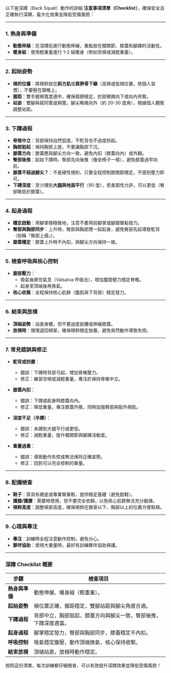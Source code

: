 以下是深蹲（Back Squat）動作的詳細 **注意事項清單（Checklist）**，確保安全且正確執行深蹲，最大化效果並降低受傷風險：

---

### **1. 熱身與準備**

- **動態伸展**：在深蹲前進行動態伸展，重點放在髖關節、膝蓋和腳踝的活動性。
- **暖身組**：使用輕重量進行 1-2 組暖身（例如空槓或減輕重量）。

---

### **2. 起始姿勢**

- **槓的位置**：將槓鈴放在**斜方肌**或**肩胛骨下緣**（高槓或低槓位置，依個人習慣），不要壓在頸椎上。
- **握距**：雙手握槓寬度適中，確保肩膀穩定，肘部微微向下或向內夾緊。
- **站姿**：雙腳與肩同寬或稍寬，腳尖略微向外（約 20-30 度角），根據個人體態調整站距。

---

### **3. 下蹲過程**

- **脊椎中立**：背部保持自然弧度，不駝背也不過度拱起。
- **胸部挺起**：保持胸部上提，不要讓胸部下沉。
- **膝蓋方向**：膝蓋應與腳尖方向一致，避免內扣（膝蓋向內）或外翻。
- **臀部後推**：起始下蹲時，臀部先向後推（像坐椅子一樣），避免膝蓋過早向前。
- **膝蓋不超過腳尖？**：不是硬性規則，只要全程控制膝關節穩定，不感到壓力即可。
- **下蹲深度**：至少蹲到**大腿與地面平行**（90 度），若柔韌性允許，可以更低（臀部略低於膝蓋）。

---

### **4. 起身過程**

- **穩定啟動**：用腳掌穩穩推地，注意不要用前腳掌或腳跟單點發力。
- **臀部與胸部同步**：上升時，臀部與胸部應一起起身，避免臀部先起導致駝背（俗稱「臀部上揚」）。
- **膝蓋穩定**：膝蓋上升時不內扣，與腳尖方向保持一致。

---

### **5. 檢查呼吸與核心控制**

- **腹部壓力**：
    - 吸氣後屏住氣息（Valsalva 呼吸法），增加腹腔壓力穩定脊椎。
    - 起身至頂端後再換氣。
- **核心收緊**：全程保持核心肌群（腹肌與下背部）穩定發力。

---

### **6. 結束與放槓**

- **頂端姿勢**：站直身體，但不要過度挺腰或伸展膝蓋。
- **放槓時**：慢慢退回槓架，確保槓鈴穩定放置，避免突然動作導致失控。

---

### **7. 常見錯誤與修正**

- **駝背或拱腰**：
    
    - 錯誤：下蹲時背部弓起，增加脊椎壓力。
    - 修正：練習空槓或減輕重量，專注於保持脊椎中立。
- **膝蓋內扣**：
    
    - 錯誤：下蹲或起身時膝蓋向內。
    - 修正：降低重量，專注膝蓋外推，同時加強臀部與股外側肌。
- **深度不足（半蹲）**：
    
    - 錯誤：未蹲到大腿平行或更低。
    - 修正：減輕重量，提升髖關節與腳踝活動度。
- **重量過重**：
    
    - 錯誤：導致動作失控或無法保持正確姿勢。
    - 修正：回到可以完全控制的重量。

---

### **8. 配備檢查**

- **鞋子**：穿具有硬底或專業舉重鞋，提供穩定基礎（避免跑鞋）。
- **護膝/護腰**：需要時使用，但不要完全依賴，以免核心肌群無法充分鍛煉。
- **槓鈴高度**：調整槓架高度，確保槓鈴在鎖骨以下、胸部以上的位置方便取槓。

---

### **9. 心理與專注**

- **專注**：訓練時全程注意動作控制，避免分心。
- **夥伴協助**：使用大重量時，最好有訓練夥伴協助保護。

---

### **深蹲 Checklist 概要**

|**步驟**|**檢查項目**|
|---|---|
|**熱身與準備**|動態伸展、暖身組（輕重量）。|
|**起始姿勢**|槓位置正確，握距穩定，雙腳站距與腳尖角度合適。|
|**下蹲過程**|背部中立，胸部挺起，膝蓋方向與腳尖一致，臀部後推，下蹲深度適當。|
|**起身過程**|腳掌穩定發力，臀部與胸部同步，膝蓋穩定不內扣。|
|**呼吸控制**|吸氣穩定腹壓，動作頂端換氣，核心保持收緊。|
|**結束放槓**|頂端站直，放槓時動作穩定。|

按照這份清單，每次訓練都仔細檢查，可以有效提升深蹲效果並降低受傷風險！